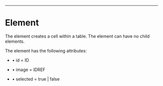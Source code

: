 

---

# Element

The <cell> element creates a cell within a table. The element can have no child elements.

The <cell> element has the following attributes:

- • id = ID

- • image = IDREF

- • selected = true | false